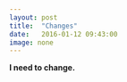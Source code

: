 ```yaml
---
layout: post
title:  "Changes"
date:   2016-01-12 09:43:00
image: none
---
```


**I need to change.**

